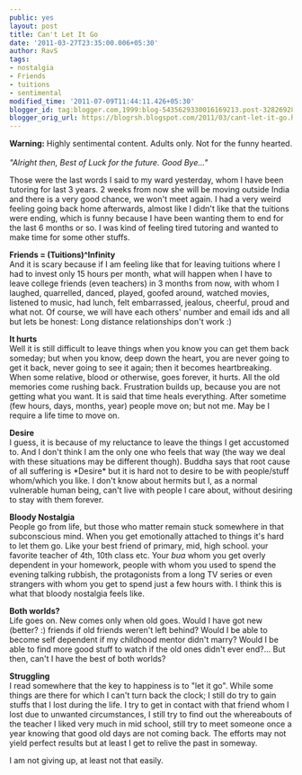 ```yaml
---
public: yes
layout: post
title: Can't Let It Go
date: '2011-03-27T23:35:00.006+05:30'
author: RavS
tags:
- nostalgia
- Friends
- tuitions
- sentimental
modified_time: '2011-07-09T11:44:11.426+05:30'
blogger_id: tag:blogger.com,1999:blog-5435629330016169213.post-3282692866386052559
blogger_orig_url: https://blogrsh.blogspot.com/2011/03/cant-let-it-go.html
---
```


**Warning:** Highly sentimental content. Adults only. Not for the funny hearted.  
    
_"Alright then, Best of Luck for the future. Good Bye..."_  
  
Those were the last words I said to my ward yesterday, whom I have been tutoring for last 3 years. 2 weeks from now she will be moving outside India and there is a very good chance, we won't meet again. I had a very weird feeling going back home afterwards, almost like I didn't like that the tuitions were ending, which is funny because I have been wanting them to end for the last 6 months or so. I was kind of feeling tired tutoring and wanted to make time for some other stuffs.  
  
**Friends = (Tuitions)^Infinity**  
And it is scary because if I am feeling like that for leaving tuitions where I had to invest only 15 hours per month, what will happen when I have to leave college friends (even teachers) in 3 months from now, with whom I laughed, quarrelled, danced, played, goofed around, watched movies, listened to music, had lunch, felt embarrassed, jealous, cheerful, proud and what not. Of course, we will have each others' number and email ids and all but lets be honest: Long distance relationships don't work :)   
  
**It hurts**   
Well it is still difficult to leave things when you know you can get them back someday; but when you know, deep down the heart, you are never going to get it back, never going to see it again; then it becomes heartbreaking. When some relative, blood or otherwise, goes forever, it hurts. All the old memories come rushing back. Frustration builds up, because you are not getting what you want. It is said that time heals everything. After sometime (few hours, days, months, year) people move on; but not me. May be I require a life time to move on.   
  
**Desire**  
I guess, it is because of my reluctance to leave the things I get accustomed to. And I don't think I am the only one who feels that way (the way we deal with these situations may be different though). Buddha says that root cause of all suffering is \*Desire\* but it is hard not to desire to be with people/stuff whom/which you like. I don't know about hermits but I, as a normal vulnerable human being, can't live with people I care about, without desiring to stay with them forever.   
  
**Bloody Nostalgia**   
People go from life, but those who matter remain stuck somewhere in that subconscious mind. When you get emotionally attached to things it's hard to let them go. Like your best friend of primary, mid, high school. your favorite teacher of 4th, 10th class etc. Your _bua_ whom you get overly dependent in your homework, people with whom you used to spend the evening talking rubbish, the protagonists from a long TV series or even strangers with whom you get to spend just a few hours with. I think this is what that bloody nostalgia feels like.   
  
**Both worlds?**   
Life goes on. New comes only when old goes. Would I have got new (better? :) friends if old friends weren't left behind? Would I be able to become self dependent if my childhood mentor didn't marry? Would I be able to find more good stuff to watch if the old ones didn't ever end?... But then, can't I have the best of both worlds?    
  
**Struggling**  
I read somewhere that the key to happiness is to "let it go". While some things are there for which I can't turn back the clock; I still do try to gain stuffs that I lost during the life. I try to get in contact with that friend whom I lost due to unwanted circumstances, I still try to find out the whereabouts of the teacher I liked very much in mid school, still try to meet someone once a year knowing that good old days are not coming back. The efforts may not yield perfect results but at least I get to relive the past in someway.  
  
I am not giving up, at least not that easily.